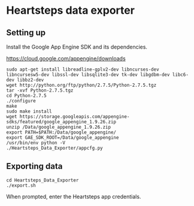 # Heartsteps data exporter

## Setting up

Install the Google App Engine SDK and its dependencies.

https://cloud.google.com/appengine/downloads

```shell
sudo apt-get install libreadline-gplv2-dev libncurses-dev libncursesw5-dev libssl-dev libsqlite3-dev tk-dev libgdbm-dev libc6-dev libbz2-dev
wget http://python.org/ftp/python/2.7.5/Python-2.7.5.tgz
tar -xvf Python-2.7.5.tgz
cd Python-2.7.5
./configure
make
sudo make install
wget https://storage.googleapis.com/appengine-sdks/featured/google_appengine_1.9.26.zip
unzip /Data/google_appengine_1.9.26.zip
export PATH=$PATH:/Data/google_appengine/
export GAE_SDK_ROOT=/Data/google_appengine
/usr/bin/env python -V
./Heartsteps_Data_Exporter/appcfg.py
```

## Exporting data

```shell
cd Heartsteps_Data_Exporter
./export.sh
```

When prompted, enter the Heartsteps app credentials.
